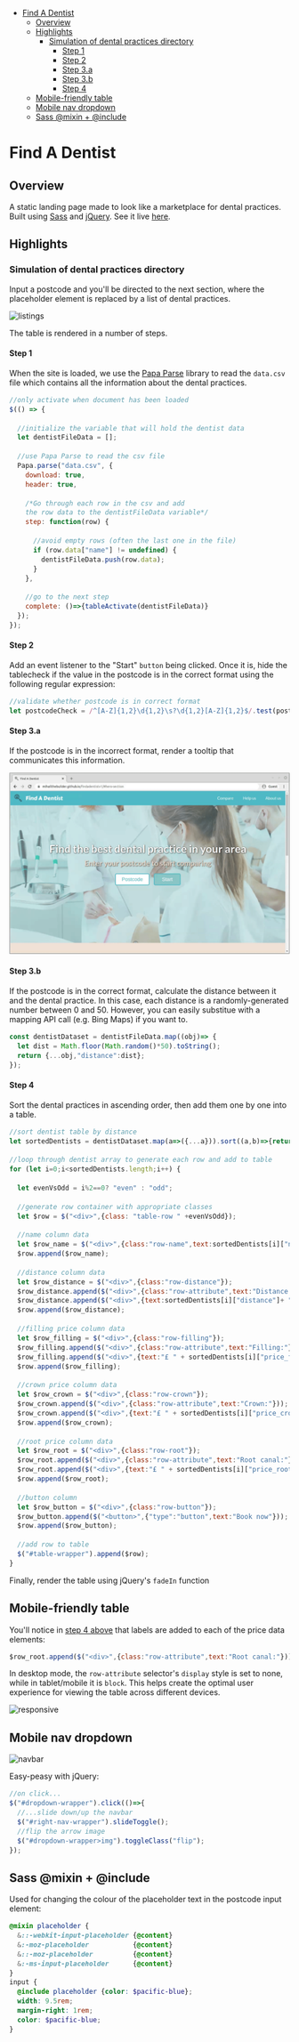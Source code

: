 - [Find A Dentist](#find-a-dentist)
  - [Overview](#overview)
  - [Highlights](#highlights)
    - [Simulation of dental practices directory](#simulation-of-dental-practices-directory)
      - [Step 1](#step-1)
      - [Step 2](#step-2)
      - [Step 3.a](#step-3a)
      - [Step 3.b](#step-3b)
      - [Step 4](#step-4)
  - [Mobile-friendly table](#mobile-friendly-table)
  - [Mobile nav dropdown](#mobile-nav-dropdown)
  - [Sass @mixin + @include](#sass-mixin--include)

# Find A Dentist

## Overview
A static landing page made to look like a marketplace for dental practices. Built using [Sass](https://sass-lang.com/) and [jQuery](https://jquery.com/). See it live [here](https://mihailthebuilder.github.io/findadentistv1/).

## Highlights

### Simulation of dental practices directory
Input a postcode and you'll be directed to the next section, where the placeholder element is replaced by a list of dental practices.

![listings](./demo/listings.gif)

The table is rendered in a number of steps.

#### Step 1
When the site is loaded, we use the [Papa Parse](https://www.papaparse.com/) library to read the `data.csv` file which contains all the information about the dental practices.

```js
//only activate when document has been loaded
$(() => {

  //initialize the variable that will hold the dentist data
  let dentistFileData = [];

  //use Papa Parse to read the csv file
  Papa.parse("data.csv", {
    download: true,
    header: true,

    /*Go through each row in the csv and add 
    the row data to the dentistFileData variable*/
    step: function(row) {
      
      //avoid empty rows (often the last one in the file)
      if (row.data["name"] != undefined) {
        dentistFileData.push(row.data);
      }
    },

    //go to the next step
    complete: ()=>{tableActivate(dentistFileData)}
  });
});
```

#### Step 2
Add an event listener to the "Start" `button` being clicked. Once it is, hide the tablecheck if the value in the postcode is in the correct format using the following regular expression:

```js
//validate whether postcode is in correct format
let postcodeCheck = /^[A-Z]{1,2}\d{1,2}\s?\d{1,2}[A-Z]{1,2}$/.test(postcode);
```

#### Step 3.a
If the postcode is in the incorrect format, render a tooltip that communicates this information.

![wrong_input](./demo/wrong_input.gif)

#### Step 3.b
If the postcode is in the correct format, calculate the distance between it and the dental practice. In this case, each distance is a randomly-generated number between 0 and 50. However, you can easily substitue with a mapping API call (e.g. Bing Maps) if you want to.
```js
const dentistDataset = dentistFileData.map((obj)=> {
  let dist = Math.floor(Math.random()*50).toString();
  return {...obj,"distance":dist};
});
```

#### Step 4
Sort the dental practices in ascending order, then add them one by one into a table. 
```js
//sort dentist table by distance
let sortedDentists = dentistDataset.map(a=>({...a})).sort((a,b)=>{return (a["distance"]-b["distance"])});

//loop through dentist array to generate each row and add to table
for (let i=0;i<sortedDentists.length;i++) {

  let evenVsOdd = i%2==0? "even" : "odd";

  //generate row container with appropriate classes
  let $row = $("<div>",{class: "table-row " +evenVsOdd});

  //name column data
  let $row_name = $("<div>",{class:"row-name",text:sortedDentists[i]["name"]});
  $row.append($row_name);

  //distance column data
  let $row_distance = $("<div>",{class:"row-distance"});
  $row_distance.append($("<div>",{class:"row-attribute",text:"Distance:"}));
  $row_distance.append($("<div>",{text:sortedDentists[i]["distance"]+ " miles"}));
  $row.append($row_distance);

  //filling price column data
  let $row_filling = $("<div>",{class:"row-filling"});
  $row_filling.append($("<div>",{class:"row-attribute",text:"Filling:"}));
  $row_filling.append($("<div>",{text:"£ " + sortedDentists[i]["price_filling"]}));
  $row.append($row_filling);

  //crown price column data
  let $row_crown = $("<div>",{class:"row-crown"});
  $row_crown.append($("<div>",{class:"row-attribute",text:"Crown:"}));
  $row_crown.append($("<div>",{text:"£ " + sortedDentists[i]["price_crown"]}));
  $row.append($row_crown);

  //root price column data
  let $row_root = $("<div>",{class:"row-root"});
  $row_root.append($("<div>",{class:"row-attribute",text:"Root canal:"}));
  $row_root.append($("<div>",{text:"£ " + sortedDentists[i]["price_root"]}));
  $row.append($row_root);

  //button column
  let $row_button = $("<div>",{class:"row-button"});
  $row_button.append($("<button>",{"type":"button",text:"Book now"}));
  $row.append($row_button);

  //add row to table
  $("#table-wrapper").append($row);
}
```

Finally, render the table using jQuery's `fadeIn` function

## Mobile-friendly table
You'll notice in [step 4 above](#step-4) that labels are added to each of the price data elements:
```js
$row_root.append($("<div>",{class:"row-attribute",text:"Root canal:"}));
```

In desktop mode, the `row-attribute` selector's `display` style is set to none, while in tablet/mobile it is `block`. This helps create the optimal user experience for viewing the table across different devices.

![responsive](./demo/responsive.gif)

## Mobile nav dropdown
![navbar](./demo/navbar.gif)

Easy-peasy with jQuery:

```js
//on click...
$("#dropdown-wrapper").click(()=>{
  //...slide down/up the navbar
  $("#right-nav-wrapper").slideToggle();
  //flip the arrow image
  $("#dropdown-wrapper>img").toggleClass("flip");
});
```

## Sass @mixin + @include
Used for changing the colour of the placeholder text in the postcode input element:
```scss
@mixin placeholder {
  &::-webkit-input-placeholder {@content}
  &:-moz-placeholder           {@content}
  &::-moz-placeholder          {@content}
  &:-ms-input-placeholder      {@content}  
}
input {
  @include placeholder {color: $pacific-blue};
  width: 9.5rem;
  margin-right: 1rem;
  color: $pacific-blue;
}
```